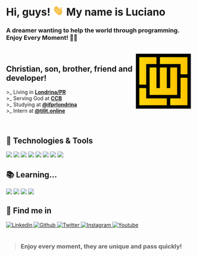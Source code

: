 # **Hi**, guys! <img src="assets/gifs/wave.gif" width="30px"> My name is **Luciano**

### A dreamer wanting to help the world through programming. <br> Enjoy Every Moment! 💛🚀

<br/>

<a href="https://www.weslen.dev/">
  <img
      align="right"
      height="150"
      src="assets/images/logo.svg"
      alt="Logo"
  />
</a>

## **Christian, son, brother, friend and developer!**

&gt;_ Living in **[Londrina/PR](https://www.google.com/maps/place/Londrina,+PR/@-23.321264,-51.2358034,12z/data=!3m1!4b1!4m5!3m4!1s0x94eb435a57af586d:0x23ac11a5c614f971!8m2!3d-23.3044524!4d-51.1695824)**
<br/>
&gt;_ Serving God at **[CCB](https://www.congregacaocristanobrasil.org.br)**
<br/>
&gt;_ Studying at **[@ifprlondrina](https://londrina.ifpr.edu.br)**
<br/>
&gt;_ Intern at **[@tilit.online](https://tilit.com.br)**
<br/>

<br/>

## 🔧 **Technologies & Tools**

![](https://img.shields.io/badge/SO-Windowns-informational?style=for-the-badge&logo=windows&logoColor=ffc500&color=ffc500)
![](https://img.shields.io/badge/IDE-VSCode-informational?style=for-the-badge&logo=visual-studio-code&logoColor=ffc500&color=ffc500)
![](https://img.shields.io/badge/Code-Javascript-informational?style=for-the-badge&logo=javascript&logoColor=ffc500&color=ffc500)
![](https://img.shields.io/badge/Web-HTML5-informational?style=for-the-badge&logo=html5&logoColor=ffc500&color=ffc500)
![](https://img.shields.io/badge/Web-CSS3-informational?style=for-the-badge&logo=css3&logoColor=ffc500&color=ffc500)
![](https://img.shields.io/badge/Frontend-VueJS-informational?style=for-the-badge&logo=vue.js&logoColor=ffc500&color=ffc500)
![](https://img.shields.io/badge/Backend-NodeJS-informational?style=for-the-badge&logo=node.js&logoColor=ffc500&color=ffc500)
![](https://img.shields.io/badge/Database-MongoDB-informational?style=for-the-badge&logo=mongodb&logoColor=ffc500&color=ffc500)

## 📚 **Learning...**

![](https://img.shields.io/badge/Code-Python-informational?style=for-the-badge&logo=python&logoColor=ffc500&color=ffc500)
![](https://img.shields.io/badge/Backend-Flask-informational?style=for-the-badge&logo=flask&logoColor=ffc500&color=ffc500)
![](https://img.shields.io/badge/Frontend-ReactJS-informational?style=for-the-badge&logo=react&logoColor=ffc500&color=ffc500)
![](https://img.shields.io/badge/Mobile-ReactNative-informational?style=for-the-badge&logo=react&logoColor=ffc500&color=ffc500)

## 🔎 **Find me in**

<a href="https://www.linkedin.com/in/lweslen/">
  <img
    src="https://img.shields.io/badge/lweslen-informational?style=for-the-badge&logo=linkedin&logoColor=black&color=ffc500"
    alt="Linkedin"
  />
</a>
<a href="https://www.github.com/lweslen/">
  <img
    src="https://img.shields.io/badge/lweslen-informational?style=for-the-badge&logo=github&logoColor=black&color=ffc500"
    alt="Github"
  />
</a>
<a href="https://www.twitter.com/lweslen1/">
  <img
    src="https://img.shields.io/badge/lweslen1-informational?style=for-the-badge&logo=twitter&logoColor=black&color=ffc500"
    alt="Twitter"
  />
</a>
<a href="https://www.instagram.com/lweslen1/">
  <img
    src="https://img.shields.io/badge/lweslen1-informational?style=for-the-badge&logo=Instagram&logoColor=black&color=ffc500"
    alt="Instagram"
  />
</a>
<a href="https://www.youtube.com/channel/UCKiSOLXbf8zVdDJ6VfiPzgA">
  <img
    src="https://img.shields.io/badge/Luciano%20Weslen-informational?style=for-the-badge&logo=youtube&logoColor=black&color=ffc500"
    alt="Youtube"
  />
</a>

<br/>
<br/>

> ### Enjoy every **moment**, they are **unique** and **pass quickly**!
